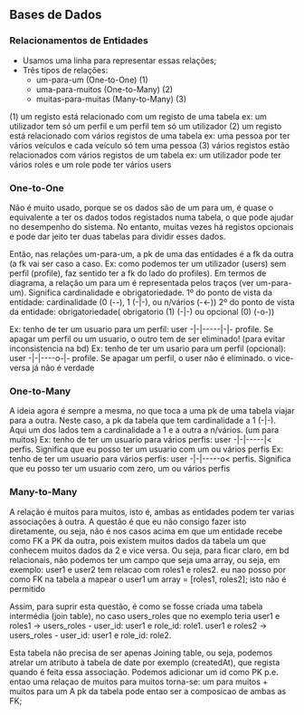 ## Bases de Dados

### Relacionamentos de Entidades

- Usamos uma linha para representar essas relações;
- Três tipos de relações:
  - um-para-um (One-to-One) (1)
  - uma-para-muitos (One-to-Many) (2)
  - muitas-para-muitas (Many-to-Many) (3)

(1) um registo está relacionado com um registo de uma tabela
ex: um utilizador tem só um perfil e um perfil tem só um utilizador
(2) um registo está relacionado com vários registos de uma tabela
ex: uma pessoa por ter vários veículos e cada veículo só tem uma pessoa
(3) vários registos estão relacionados com vários registos de um tabela
ex: um utilizador pode ter vários roles e um role pode ter vários users

### One-to-One

Não é muito usado, porque se os dados são de um para um, é quase o equivalente
a ter os dados todos registados numa tabela, o que pode ajudar no desempenho do sistema. No entanto, muitas vezes há registos opcionais e pode dar jeito ter duas tabelas para dividir esses dados.

Então, nas relações um-para-um, a pk de uma das entidades é a fk da outra (a fk
vai ser caso a caso. Ex: como podemos ter um utilizador (users) sem perfil (profile), faz sentido ter a fk do lado do profiles).
Em termos de diagrama, a relação um para um é representada pelos traços (ver um-para-um). Significa cardinalidade e obrigatoriedade.
1º do ponto de vista da entidade: cardinalidade (0 (--), 1 (-|-), ou n/vários (-<-))
2º do ponto de vista da entidade: obrigatoriedade( obrigatorio (1) (-|-) ou opcional (0) (-o-))

Ex: tenho de ter um usuario para um perfil: user -|-|-----|-|- profile. Se apagar
um perfil ou um usuario, o outro tem de ser eliminado! (para evitar inconsistencia na bd)
Ex: tenho de ter um usario para um perfil (opcional): user -|-|----o-|- profile. Se apagar um perfil, o user não é eliminado. o vice-versa já não é verdade

### One-to-Many

A ideia agora é sempre a mesma, no que toca a uma pk de uma tabela viajar para a outra. Neste caso, a pk da tabela que tem cardinalidade a 1 (-|-).
Aqui um dos lados tem a cardinalidade a 1 e a outra a n/vários. (um para muitos)
Ex: tenho de ter um usuario para vários perfis: user -|-|-----|< perfis. Significa que eu posso ter um usuario com um ou vários perfis
Ex: tenho de ter um usuario para vários perfis: user -|-|-----o< perfis. Significa que eu posso ter um usuario com zero, um ou vários perfis

### Many-to-Many

A relação é muitos para muitos, isto é, ambas as entidades podem ter varias associações à outra. A questão é que eu não consigo fazer isto diretamente, ou seja,
não é nos casos acima em que um entidade recebe como FK a PK da outra, pois existem muitos dados da tabela um que conhecem muitos dados da 2 e vice versa.
Ou seja, para ficar claro, em bd relacionais, não podemos ter um campo que seja uma array, ou seja, em exemplo:
user1 e user2 tem relacao com roles1 e roles2. eu nao posso por como FK na tabela
a mapear o user1 um array = [roles1, roles2]; isto não é permitido

Assim, para suprir esta questão, é como se fosse criada uma tabela intermédia (join table), no caso users_roles que no exemplo teria
user1 e roles1 -> users_roles - user_id: user1 e role_id: role1.
user1 e roles2 -> users_roles - user_id: user1 e role_id: role2.

Esta tabela não precisa de ser apenas Joining table, ou seja, podemos atrelar um atributo à tabela de date por exemplo (createdAt), que regista quando é feita essa associação. Podemos adicionar um id como PK p.e.
entao uma relaçao de muitos para muitos torna-se: um para muitos + muitos para um
A pk da tabela pode entao ser a composicao de ambas as FK;
